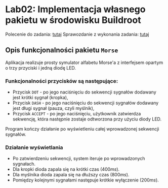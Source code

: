 # Lab02: Implementacja własnego pakietu w środowisku Buildroot

Polecenie do zadania: [tutaj](https://github.com/adamgracikowski/LINSW/blob/main/lab02/polecenie.pdf)
Sprawozdanie z wykonania zadania: [tutaj](https://github.com/adamgracikowski/LINSW/blob/main/lab02/overleaf/main.pdf)

## Opis funkcjonalności pakietu `Morse`

Aplikacja realizuje prosty symulator alfabetu Morse'a z interfejsem opartym o trzy przyciski i jedną diodę LED.

### Funkcjonalności przycisków są następujące:

- Przycisk `DOT` - po jego naciśnięciu do sekwencji sygnałów dodawany jest krótki sygnał (kropka),
- Przycisk `DASH` - po jego naciśnięciu do sekwencji sygnałów dodawany jest długi sygnał (pauza, czyli myślnik),
- Przycisk `ACCEPT` - po jego naciśnięciu, użytkownik zatwierdza sekwencję, która następnie zostaje odtworzona przy użyciu diody LED.

Program kończy działanie po wyświetleniu całej wprowadzonej sekwencji sygnałów.

### Działanie wyświetlania

- Po zatwierdzeniu sekwencji, system iteruje po wprowadzonych sygnałach.
- Dla kropki dioda zapala się na krótki czas ($400ms$).
- Dla myślnika dioda zapala się na dłuższy czas ($800ms$).
- Pomiędzy kolejnymi sygnałami następuje krótkie wyłączenie ($200ms$).
